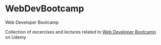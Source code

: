 # WebDevBootcamp
Web Developer Bootcamp

Collection of excercises and lectures related to [Web Developer Bootcamp](https://www.udemy.com/course/the-web-developer-bootcamp/) on Udemy
